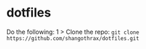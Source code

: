 # dotfiles
Do the following:
1 > Clone the repo: `git clone https://github.com/shangothrax/dotfiles.git`
